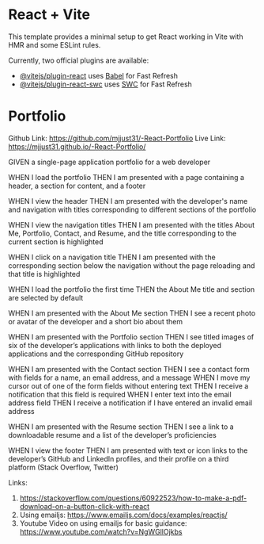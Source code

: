 # React + Vite

This template provides a minimal setup to get React working in Vite with HMR and some ESLint rules.

Currently, two official plugins are available:

- [@vitejs/plugin-react](https://github.com/vitejs/vite-plugin-react/blob/main/packages/plugin-react/README.md) uses [Babel](https://babeljs.io/) for Fast Refresh
- [@vitejs/plugin-react-swc](https://github.com/vitejs/vite-plugin-react-swc) uses [SWC](https://swc.rs/) for Fast Refresh


# Portfolio

Github Link: https://github.com/mjjust31/-React-Portfolio
Live Link:  https://mjjust31.github.io/-React-Portfolio/





GIVEN a single-page application portfolio for a web developer


WHEN I load the portfolio
THEN I am presented with a page containing a header, a section for content, and a footer


WHEN I view the header
THEN I am presented with the developer's name and navigation with titles corresponding to different sections of the portfolio


WHEN I view the navigation titles
THEN I am presented with the titles About Me, Portfolio, Contact, and Resume, and the title corresponding to the current section is highlighted


WHEN I click on a navigation title
THEN I am presented with the corresponding section below the navigation without the page reloading and that title is highlighted


WHEN I load the portfolio the first time
THEN the About Me title and section are selected by default


WHEN I am presented with the About Me section
THEN I see a recent photo or avatar of the developer and a short bio about them


WHEN I am presented with the Portfolio section
THEN I see titled images of six of the developer’s applications with links to both the deployed applications and the corresponding GitHub repository


WHEN I am presented with the Contact section
THEN I see a contact form with fields for a name, an email address, and a message
WHEN I move my cursor out of one of the form fields without entering text
THEN I receive a notification that this field is required
WHEN I enter text into the email address field
THEN I receive a notification if I have entered an invalid email address



WHEN I am presented with the Resume section
THEN I see a link to a downloadable resume and a list of the developer’s proficiencies

WHEN I view the footer
THEN I am presented with text or icon links to the developer’s GitHub and LinkedIn profiles, and their profile on a third platform (Stack Overflow, Twitter) 

Links: 
1) https://stackoverflow.com/questions/60922523/how-to-make-a-pdf-download-on-a-button-click-with-react
2) Using emailjs: https://www.emailjs.com/docs/examples/reactjs/
3) Youtube Video on using emailjs for basic guidance: https://www.youtube.com/watch?v=NgWGllOjkbs

